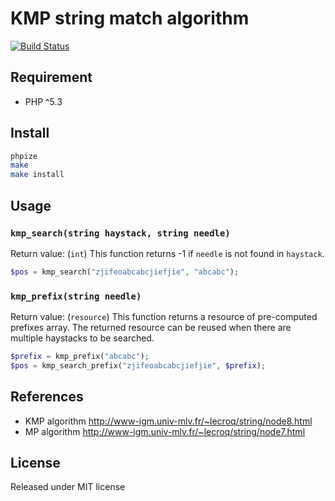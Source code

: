 # KMP string match algorithm

[![Build Status](https://travis-ci.org/c9s/phpkmp.svg?branch=master)](https://travis-ci.org/c9s/phpkmp)

## Requirement

- PHP ^5.3

## Install

```sh
phpize 
make
make install
```


## Usage

### `kmp_search(string haystack, string needle)`

Return value: (`int`) This function returns -1 if `needle` is not found in `haystack`.

```php
$pos = kmp_search("zjifeoabcabcjiefjie", "abcabc");
```

### `kmp_prefix(string needle)`

Return value: (`resource`) This function returns a resource of pre-computed prefixes array. The returned resource 
can be reused when there are multiple haystacks to be searched.

```php
$prefix = kmp_prefix("abcabc");
$pos = kmp_search_prefix("zjifeoabcabcjiefjie", $prefix);
```

## References

- KMP algorithm http://www-igm.univ-mlv.fr/~lecroq/string/node8.html
- MP algorithm http://www-igm.univ-mlv.fr/~lecroq/string/node7.html

## License

Released under MIT license
